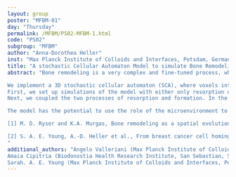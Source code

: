 ```yaml
---
layout: group
poster: "MFBM-01"
day: "Thursday"
permalink: /MFBM/PS02-MFBM-1.html
code: "PS02"
subgroup: "MFBM"
author: "Anna-Dorothea Heller"
inst: "Max Planck Institute of Colloids and Interfaces, Potsdam, Germany"
title: "A stochastic Cellular Automaton Model to simulate Bone Remodeling"
abstract: "Bone remodeling is a very complex and fine-tuned process, which is necessary to ensure a healthy bone structure. If this process gets out of balance – e.g., because of hormonal disbalance or the impact of bone metastases – pathologies like osteoporosis can appear. In this contribution we introduce a novel computational approach to investigate this balance by connecting the bone remodeling process with its microenvironment. Our goal is to better understand the well-balanced and complex dynamic of the subprocesses involved in healthy bone remodeling.

We implement a 3D stochastic cellular automaton (SCA), where voxels interact only with their nearest neighbors in a scaffold representing bone tissue. At each time point, each voxel can take one of four different states that stand for the different phases of bone remodeling: formation, quiescent bone, resorption, and environment. To create a compact representation of the frequency-dependent interaction of those voxel states we make use of methods borrowed from evolutionary game theory for the update rule of the cellular automaton [1]. This representation encodes knowledge about the mutual impact the different actors of bone remodeling (osteocytes, osteoclasts and osteoblasts) have on each other. Each parameter in the model has therefore a direct connection to the biological processes.
First, we set up simulations of the model with either only resorption or only formation. This choice reduced the model complexity and allowed us to determine parameter spaces for a self-regulating behavior for each of them. The self-regulating behavior is defined by resorption or formation starting and ending without further parameter tuning. Parameters outside the range of self-regulation will lead to either osteolytic lesions (resorption) or heterotopic ossification (formation). Further analyses supported the approach of a spatial model with a small neighborhood to simulate the local phenomena observed in bone remodeling. 
Next, we coupled the two processes of resorption and formation. In the limit of separation of time scales, our model showed that self-regulating resorption followed by self-regulating formation reproduces the physiological bone remodeling behavior. Further analysis will create a more fluid coupling of the two processes while involving more parameters.

The model has the potential to use the role of the microenvironment to evaluate the impact of additional factors, such as drugs or bone metastases. We are planning on using experimental in vivo data from a breast cancer bone metastasis mouse model [2], which includes spatial and temporal dynamic of early osteolytic lesions, to fit additional parameters. Hopefully, these findings will add to the discussion, how pathological behavior might be controlled, if not even reversed. 

[1] M. D. Ryser and K.A. Murgas, Bone remodeling as a spatial evolutionary game, Journal of Theoretical Biology, 2017

[2] S. A. E. Young, A.-D. Heller et al., From breast cancer cell homing to the onset of early bone metastasis: dynamic bone (re)modeling as a driver of osteolytic disease, bioRxiv preprint
"
additional_authors: "Angelo Valleriani (Max Planck Institute of Colloids and Interfaces, Potsdam, Germany);
Amaia Cipitria (Biodonostia Health Research Institute, San Sebastian, Spain, IKERBASQUE, Basque Foundation for Science, Bilbao, Spain and Max Planck Institute of Colloids and Interfaces, Potsdam, Germany);
Sarah. A. E. Young (Max Planck Institute of Colloids and Interfaces, Potsdam, Germany)"
---
```

